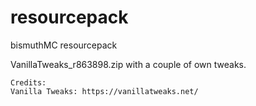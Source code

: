 # resourcepack
bismuthMC resourcepack

VanillaTweaks_r863898.zip with a couple of own tweaks.

```
Credits:
Vanilla Tweaks: https://vanillatweaks.net/
```
